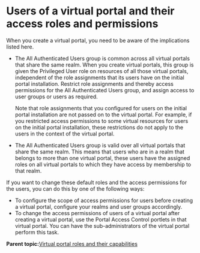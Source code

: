 # Users of a virtual portal and their access roles and permissions

When you create a virtual portal, you need to be aware of the implications listed here.

-   The All Authenticated Users group is common across all virtual portals that share the same realm. When you create virtual portals, this group is given the Privileged User role on resources of all those virtual portals, independent of the role assignments that its users have on the initial portal installation. Restrict role assignments and thereby access permissions for the All Authenticated Users group, and assign access to user groups or users as required.

    Note that role assignments that you configured for users on the initial portal installation are not passed on to the virtual portal. For example, if you restricted access permissions to some virtual resources for users on the initial portal installation, these restrictions do not apply to the users in the context of the virtual portal.

-   The All Authenticated Users group is valid over all virtual portals that share the same realm. This means that users who are in a realm that belongs to more than one virtual portal, these users have the assigned roles on all virtual portals to which they have access by membership to that realm.

If you want to change these default roles and the access permissions for the users, you can do this by one of the following ways:

-   To configure the scope of access permissions for users before creating a virtual portal, configure your realms and user groups accordingly.
-   To change the access permissions of users of a virtual portal after creating a virtual portal, use the Portal Access Control portlets in that virtual portal. You can have the sub-administrators of the virtual portal perform this task.

**Parent topic:**[Virtual portal roles and their capabilities ](../admin-system/advppln_roles.md)

